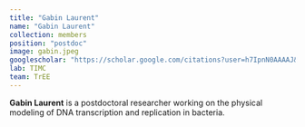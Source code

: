 ```yaml
---
title: "Gabin Laurent"
name: "Gabin Laurent"
collection: members
position: "postdoc"
image: gabin.jpeg
googlescholar: "https://scholar.google.com/citations?user=h7IpnN0AAAAJ&hl=fr&oi=ao"
lab: TIMC
team: TrEE
---
```


**Gabin Laurent** is a postdoctoral researcher working on the physical modeling of DNA transcription and replication in bacteria.

